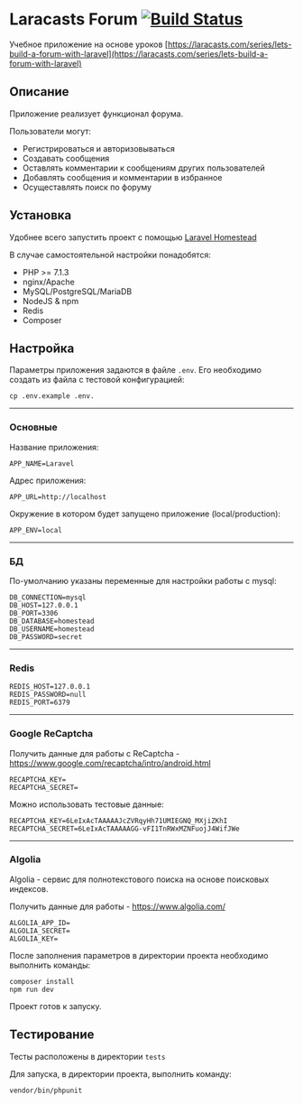 # Laracasts Forum [![Build Status](https://travis-ci.org/poymanov/forum.svg?branch=master)](https://travis-ci.org/poymanov/forum)

Учебное приложение на основе уроков [https://laracasts.com/series/lets-build-a-forum-with-laravel](https://laracasts.com/series/lets-build-a-forum-with-laravel)

## Описание

Приложение реализует функционал форума.

Пользователи могут:

* Регистрироваться и авторизовываться
* Создавать сообщения
* Оставлять комментарии к сообщениям других пользователей
* Добавлять сообщения и комментарии в избранное
* Осущеставлять поиск по форуму


## Установка

Удобнее всего запустить проект с помощью [Laravel Homestead](https://github.com/poymanov/laravel-homestead-how-to)

В случае самостоятельной настройки понадобятся:

- PHP >= 7.1.3
- nginx/Apache
- MySQL/PostgreSQL/MariaDB
- NodeJS & npm
- Redis
- Composer

## Настройка

Параметры приложения задаются в файле `.env`. Его необходимо создать из файла с тестовой конфигурацией:

```
cp .env.example .env.
```
---

### Основные

Название приложения:
```
APP_NAME=Laravel
```

Адрес приложения:

```
APP_URL=http://localhost
```

Окружение в котором будет запущено приложение (local/production):

```
APP_ENV=local
```

---

### БД

По-умолчанию указаны переменные для настройки работы с mysql:

```
DB_CONNECTION=mysql
DB_HOST=127.0.0.1
DB_PORT=3306
DB_DATABASE=homestead
DB_USERNAME=homestead
DB_PASSWORD=secret
```

---

### Redis

```
REDIS_HOST=127.0.0.1
REDIS_PASSWORD=null
REDIS_PORT=6379
```

---

### Google ReCaptcha

Получить данные для работы с ReCaptcha - https://www.google.com/recaptcha/intro/android.html

```
RECAPTCHA_KEY=
RECAPTCHA_SECRET=
```

Можно использовать тестовые данные:

```
RECAPTCHA_KEY=6LeIxAcTAAAAAJcZVRqyHh71UMIEGNQ_MXjiZKhI
RECAPTCHA_SECRET=6LeIxAcTAAAAAGG-vFI1TnRWxMZNFuojJ4WifJWe
```

---

### Algolia

Algolia - сервис для полнотекстового поиска на основе поисковых индексов.

Получить данные для работы - https://www.algolia.com/

```
ALGOLIA_APP_ID=
ALGOLIA_SECRET=
ALGOLIA_KEY=
```


После заполнения параметров в директории проекта необходимо выполнить команды:

```
composer install
npm run dev
```

Проект готов к запуску.

## Тестирование

Тесты расположены в директории `tests`

Для запуска, в директории проекта, выполнить команду:

```
vendor/bin/phpunit
```
